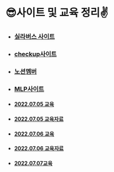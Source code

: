 # 😎사이트 및 교육 정리✌

- ### [실라버스 사이트](https://syllaverse.com/courses/4)

- ### [checkup사이트](https://www.notion.so/Checkup-acef1ae0213341e9a3f69a98e00682ee?v=ec440113653f45f59071038e079263df)

- ### [노션멤버](https://www.notion.so/9c59a547dc474d22929b98cce471232f?v=9f5e3e7bd5c84bfc8bebacb689d6d261)

- ### [MLP사이트](https://lc.multicampus.com/k-digital/#/connect/LCB20220119100084942)

- #### [2022.07.05 교육](./2022.07.05_교육.md)

- #### [2022.07.05 교육자료](./마크다운자료.pdf)

- #### [2022.07.06 교육](./2022.07.06_교육)

- #### [2022.07.06 교육자료](./GitHub_기초.pdf)

- #### [2022.07.07교육](./2022.07.07_교육)
